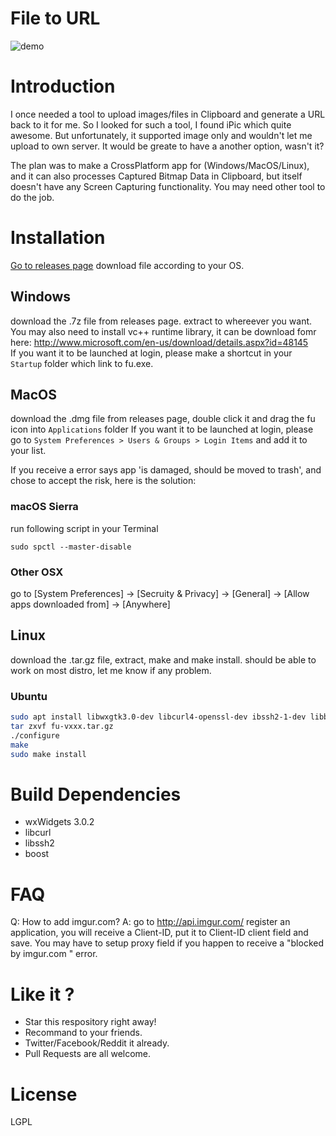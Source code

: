 # File to URL

![demo](https://github.com/klesh/fu/raw/master/example.gif)
# Introduction

I once needed a tool to upload images/files in Clipboard and generate a URL back to it for me. So I looked for such a tool, I found iPic which quite awesome. But unfortunately, it supported image only and wouldn't let me upload to own server. It would be greate to have a another option, wasn't it?   

The plan was to make a CrossPlatform app for (Windows/MacOS/Linux), and it can also processes Captured Bitmap Data in Clipboard, but itself doesn't have any Screen Capturing functionality. You may need other tool to do the job.

# Installation

[Go to releases page](https://github.com/klesh/fu/releases) download file according to your OS.

## Windows

  download the .7z file from releases page. extract to whereever you want.   
  You may also need to install vc++ runtime library, it can be download fomr here: http://www.microsoft.com/en-us/download/details.aspx?id=48145   
  If you want it to be launched at login, please make a shortcut in your `Startup` folder which link to fu.exe.

## MacOS

  download the .dmg file from releases page, double click it and drag the fu icon into `Applications` folder
  If you want it to be launched at login, please go to `System Preferences > Users & Groups > Login Items` and add it to your list.

  If you receive a error says app 'is damaged, should be moved to trash', and chose to accept the risk, here is the solution:

  ### macOS Sierra
  run following script in your Terminal
  ```
  sudo spctl --master-disable
  ```

  ### Other OSX
  go to [System Preferences] -> [Secruity & Privacy] -> [General] -> [Allow apps downloaded from] -> [Anywhere]

## Linux

  download the .tar.gz file, extract, make and make install.
  should be able to work on most distro, let me know if any problem.

### Ubuntu
```bash
sudo apt install libwxgtk3.0-dev libcurl4-openssl-dev ibssh2-1-dev libboost1.61-dev libappindicator3-dev
tar zxvf fu-vxxx.tar.gz
./configure
make
sudo make install
```

# Build Dependencies

  * wxWidgets 3.0.2
  * libcurl
  * libssh2
  * boost

# FAQ

   Q: How to add imgur.com?
   A: go to http://api.imgur.com/ register an application, you will receive a Client-ID, put it to Client-ID client field and save. You may have to setup proxy field if you happen to receive a "blocked by imgur.com " error.

# Like it ?

  * Star this respository right away!
  * Recommand to your friends.
  * Twitter/Facebook/Reddit it already.
  * Pull Requests are all welcome.

# License

LGPL
